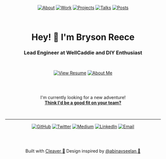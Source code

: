 <span align="center">

  [![About](https://img.shields.io/badge/-about-inactive)](https://bryson.cc/about)
  [![Work](https://img.shields.io/badge/-work-inactive)](https://bryson.cc/work)
  [![Projects](https://img.shields.io/badge/-projects-inactive)](https://bryson.cc/projects)
  [![Talks](https://img.shields.io/badge/-talks-inactive)](https://bryson.cc/talks)
  [![Posts](https://img.shields.io/badge/-posts-inactive)](https://bryson.cc/posts)

  <br>

  # Hey! 👋 I'm Bryson Reece
  ### Lead Engineer at WellCaddie and DIY Enthusiast

  <br>

  [![View Resume](https://img.shields.io/badge/-View%20Resume-red)](https://github.com/brysonreece/bryson.cc/blob/master/resources/files/bryson-reece-resume.pdf)
  [![About Me](https://img.shields.io/badge/-About%20Me-blue)](https://github.com/brysonreece/bryson.cc/blob/master/resources/content/about.md)

  <br>
  <br>

  I'm currently looking for a new adventure!<br>
  <strong><a href="mailto:hey@bryson.cc?subject=Let's build something great together!">Think I'd be a good fit on your team?</a></strong>

  <br>

  ----

  [![GitHub](https://img.shields.io/badge/-GitHub-inactive)](https://github.com/brysonreece)
  [![Twitter](https://img.shields.io/badge/-Twitter-inactive)](https://twitter.com/brysonio)
  [![Medium](https://img.shields.io/badge/-Medium-inactive)](https://medium.com/@brysonreece)
  [![LinkedIn](https://img.shields.io/badge/-LinkedIn-inactive)](https://www.linkedin.com/in/brysonreece/)
  [![Email](https://img.shields.io/badge/-Email-inactive)](mailto:hey@bryson.cc)

  <br>
  <br>

  Built with [Cleaver 🔪](https://github.com/aschmelyun/cleaver)
  Design inspired by [@abinavseelan 🎨](https://github.com/abinavseelan)

</span>
